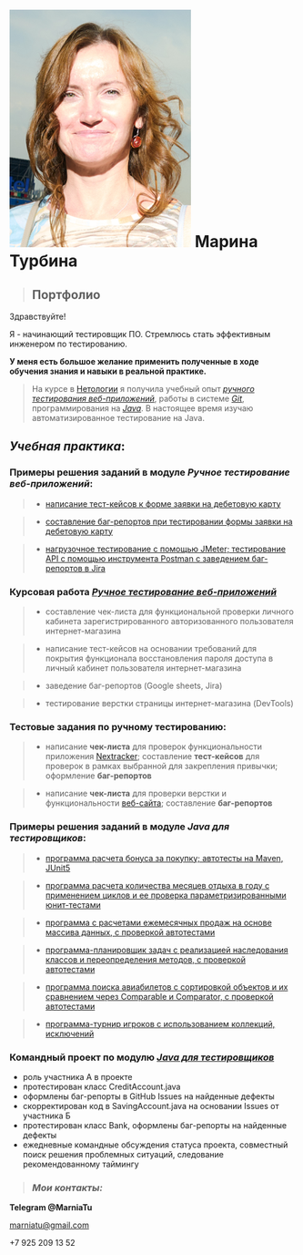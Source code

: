 # ![фото](img/myPicture.png) Марина Турбина 


> ## Портфолио

Здравствуйте!

Я - начинающий тестировщик ПО. Стремлюсь стать эффективным инженером по тестированию. 

**У меня есть большое желание применить полученные в ходе обучения знания и навыки в реальной практике.**

>На курсе в [Нетологии](https://netology.ru/programs/qa-middle#/) я получила учебный опыт *[ручного тестирования веб-приложений](https://github.com/MarniaTu/NetologyCertificates/blob/main/image.png)*, работы в системе *[Git](https://github.com/MarniaTu/NetologyCertificates/blob/main/image-1.png)*, программирования на *[Java](https://github.com/MarniaTu/NetologyCertificates/blob/main/java-certificate.png)*. 
В настоящее время изучаю автоматизированное тестирование на Java.

## _Учебная практика_:

### **Примеры решения заданий в модуле** _Ручное тестирование веб-приложений_:

> - [написание тест-кейсов к форме заявки на дебетовую карту](https://docs.google.com/spreadsheets/d/1d1GZydmi4w4k2xJxihwnfppJVMVLzLcy6pbPOEJF3gE/edit#gid=0)

> - [cоставление баг-репортов при тестировании формы заявки на дебетовую карту](https://docs.google.com/spreadsheets/d/1mCow3dUmvzRvq1IA6vTO2HGiSsY6ca-9ZRFNUPAL6rc/edit#gid=0)

> - [нагрузочное тестирование с помощью JMeter; 
тестирование API с помощью инструмента Postman с заведением баг-репортов в Jira
](https://docs.google.com/document/d/1QamtiohD4CdxL6YpA_wWmdh0jxduKbtMiLYYJzwjAm0/edit)


### **Курсовая работа** *[Ручное тестирование веб-приложений](https://docs.google.com/spreadsheets/d/129ZklUHGfoxVvfxpeNTDUNB_1Vk2lwghwTz9D_hJTvQ/edit#gid=0)* 

> - составление чек-листа для функциональной проверки личного кабинета зарегистрированного авторизованного пользователя интернет-магазина

> - написание тест-кейсов на основании требований для покрытия функционала восстановления пароля доступа в личный кабинет пользователя интернет-магазина

> - заведение баг-репортов (Google sheets, Jira)

> - тестирование верстки страницы интернет-магазина (DevTools)

### **Тестовые задания по ручному тестированию**:

> - написание **чек-листа** для проверок функциональности приложения [Nextracker](https://docs.google.com/spreadsheets/d/17SNj0_0b62Zkz0tUTu5832hsPUkP0JBNJ-n11gefW54/edit#gid=0); составление **тест-кейсов** для проверок в рамках выбранной для закрепления привычки; оформление **баг-репортов**

> - написание **чек-листа** для проверки верстки и функциональности [веб-сайта](https://docs.google.com/spreadsheets/d/1OPI2f8HAcrnsyTyDXwxL-O1fRik5lAz6K0VZUHNDp1E/edit#gid=0); составление **баг-репортов**

### **Примеры решения заданий** в модуле _Java для тестировщиков_:


> - [программа расчета бонуса за покупку; автотесты на Maven, JUnit5](https://github.com/MarniaTu/mvnNewBonusService) 


> - [программа расчета количества месяцев отдыха в году с применением циклов и ее проверка параметризированными юнит-тестами](https://github.com/MarniaTu/RestMonths)

> - [программа с расчетами ежемесячных продаж на основе массива данных, с проверкой автотестами](https://github.com/MarniaTu/MonthlySales)

> - [программа-планировщик задач с реализацией наследования классов и переопределения методов, с проверкой автотестами](https://github.com/MarniaTu/Planner)

> - [программа поиска авиабилетов с сортировкой объектов и их сравнением через Comparable и Comparator, с проверкой автотестами](https://github.com/MarniaTu/AviaTickets)

> - [программа-турнир игроков с использованием коллекций, исключений](https://github.com/MarniaTu/Game)


### **Командный проект** по модулю _[Java для тестировщиков](https://github.com/MarniaTu/JavaQATeamProject)_
- роль участника А в проекте 
- протестирован класс CreditAccount.java
- оформлены баг-репорты в GitHub Issues на найденные дефекты 
- скорректирован код в SavingAccount.java на основании Issues от участника Б
- протестирован класс Bank, оформлены баг-репорты на найденные дефекты
- ежедневные командные обсуждения статуса проекта, совместный поиск решения проблемных ситуаций, следование рекомендованному таймингу

> ### _Мои контакты:_


**Telegram @MarniaTu**

marniatu@gmail.com

+7 925 209 13 52

